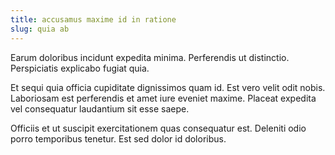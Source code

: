 ```yaml
---
title: accusamus maxime id in ratione
slug: quia ab
---
```


Earum doloribus incidunt expedita minima. Perferendis ut distinctio. Perspiciatis explicabo fugiat quia.

Et sequi quia officia cupiditate dignissimos quam id. Est vero velit odit nobis. Laboriosam est perferendis et amet iure eveniet maxime. Placeat expedita vel consequatur laudantium sit esse saepe.

Officiis et ut suscipit exercitationem quas consequatur est. Deleniti odio porro temporibus tenetur. Est sed dolor id doloribus.
